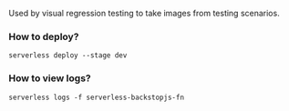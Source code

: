 Used by visual regression testing to take images from testing scenarios.

### How to deploy?
```serverless deploy --stage dev```

### How to view logs?
```serverless logs -f serverless-backstopjs-fn```
